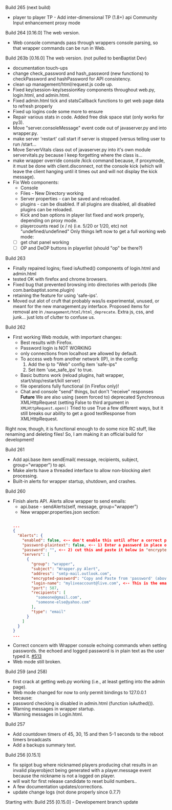 Build 265 (next build)
- player to player TP - Add inter-dimensional TP (1.8+) api
  Community Input enhancement proxy mode

Build 264 [0.16.0] The web version.
- Web console commands pass through wrappers console parsing, so that wrapper
 commands can be run in Web.

Build 263b [0.16.0] The web version.  (not pulled to benBaptist Dev)
- documentation touch-ups
- change check_password and hash_password (new functions) to checkPassword and
 hashPassword for API consistency.
- clean up management/html/request.js code up.
- Fixed key/session-key/sessionKey components throughout web.py, login.html, and admin.html.
- Fixed admin.html tick and statsCallback functions to get web page data to refresh properly
- Fixed up logins code some more to ensure
- Repair various stats in code.  Added free disk space stat (only works for py3).
- Move "server.consoleMessage" event code out of javaserver.py and into wrapper.py.
- make server 'restart' call start if server is stopped (versus telling user to run /start...
- Move ServerVitals class out of javaserver.py into it's own module servervitals.py
 because I keep forgetting where the class is...
- make wrapper override console /kick command because, if proxymode, it must be done with
 client.disconnect, not the console kick (which will leave the client hanging
 until it times out and will not display the kick message).
- Fix Web components:
    - Console
    - Files - New Directory working
    - Server properties - can be saved and reloaded.
    - plugins - can be disabled.  If all plugins are disabled, all disabled plugins can be reloaded.
    - Kick and ban options in player list fixed and work properly, depending on proxy mode.
    - playercounts read (x / n) (i.e. 5/20 or 1/20, etc) not "undefined/undefined"
 Only things left now to get a full working web mode:
  - [ ] get chat panel working
  - [ ] OP and DeOP buttons in playerlist (should "op" be there?)

Build 263
- Finally repaired logins; fixed isAuthed() components of login.html and admin.html
- tested OK with firefox and chrome browsers.
- Fixed bug that prevented browsing into directories with periods (like com.banbaptist.some.plugin)
- retaining the feature for using 'safe-ips'.
- Moved out alot of cruft that probably was/is experimental, unused, or meant for the new
 management.py interface.  Proposed items for removal are in `/management/html/html_deprecate`. Extra
 js, css, and junk... just lots of clutter to confuse us.

Build 262
- First working Web module, with important changes:
    - Best results with Firefox.
    - Password login is NOT WORKING
    - only connections from localhost are allowed by default.
    - To access web from another network (IP), in the config:
        1) Add the ip to "Web" config item 'safe-ips"
        2) Set item 'use_safe_ips' to true.
    - Basic buttons work (reload plugins, halt wrapper, start/stop/restart/kill server)
    - file operations fully functional (in Firefox only)!
    - Chat and console "send" things, but don't "receive" responses
__Future__
 We are also using (seem forced to) deprecated Synchronous XMLHttpRequest
 (setting False to third argument in `XMLHttpRequest.open()`  Tried to
 use True a few different ways, but it still breaks our ability to get
 a good textResponse from XMLHttpRequest.

 Right now, though, it is functional enough to do some nice RC stuff, like
 renaming and deleting files!  So, I am making it an official build for
 development!

Build 261
- Add api.base item sendEmail( message, recipients, subject, group="wrapper") to api.
- Make alerts have a threaded interface to allow non-blocking alert processing.
- Built-in alerts for wrapper startup, shutdown, and crashes.

Build 260
- Finish alerts API.  Alerts allow wrapper to send emails:
    - api.base - sendAlerts(self, message, group="wrapper")
    - New wrapper.properties.json section:
    ```json

    ...
    {
      "Alerts": {
        "enabled": false, <-- don't enable this until after a correct password has been entered.
        "password-plaintext": false, <-- 1) Enter a password in place of false... start wrapper and it will be encrypted and placed in "password"
        "password": "", <-- 2) cut this and paste it below in "encrypted-password"
        "servers": [
          {
            "group": "wrapper",
            "subject": "Wrapper.py Alert",
            "address": "smtp-mail.outlook.com",
            "encrypted-password": "Copy and Paste from 'password' (above) after wrapper encrypts it.",
            "login-name": "myliveaccount@live.com", <-- This is the email account that will send the emails.
            "port": 587,
            "recipients": [
              "someone@gmail.com",
              "someone-else@yahoo.com"
            ],
            "type": "email"
          }
        ]
      }
    }
    ...
    ```
- Correct concern with Wrapper console echoing commands when setting passwords.
 the echoed and logged password is in plain text as the user typed it. [#513](https://github.com/benbaptist/minecraft-wrapper/issues/513)
- Web mode still broken.

Build 259 (and 258)
- first crack at getting web.py working (i.e., at least getting into the admin page).
- Web mode changed for now to only permit bindings to 127.0.0.1 because:
- password checking is disabled in admin.html (function isAuthed()).
- Warning messages in wrapper startup.
- Warning messages in Login.html.

Build 257
- Add countdown timers of 45, 30, 15 and then 5-1 seconds to the reboot timers broadcasts
- Add a backups summary text.

Build 256 [0.15.1]
- fix spigot bug where nicknamed players producing chat results in
 an invalid playerobject being generated with a player.message event
 because the nickname is not a logged on player.
- will wait for first release candidate to reset build numbers..
- A few documentation updates/corrections.
- update change logs (not done properly since 0.7.7)

Starting with:
Build 255 [0.15.0] - Developement branch update
